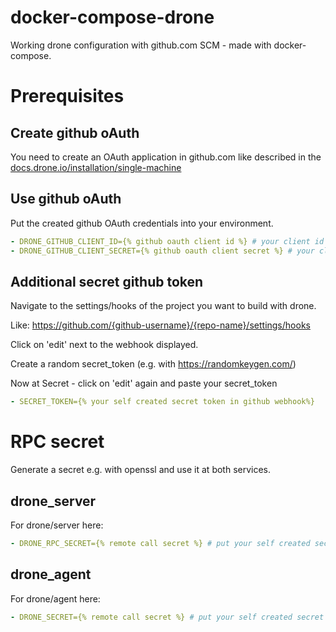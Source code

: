 # docker-compose-drone
Working drone configuration with github.com SCM - made with docker-compose.

# Prerequisites

## Create github oAuth
You need to create an OAuth application in github.com like described in the [docs.drone.io/installation/single-machine](https://docs.drone.io/installation/github/single-machine/)

## Use github oAuth
Put the created github OAuth credentials into your environment.

```yaml
- DRONE_GITHUB_CLIENT_ID={% github oauth client id %} # your client id goes here
- DRONE_GITHUB_CLIENT_SECRET={% github oauth client secret %} # your client secret goes here
```

## Additional secret github token
Navigate to the settings/hooks of the project you want to build with drone.

Like: https://github.com/{github-username}/{repo-name}/settings/hooks

Click on 'edit' next to the webhook displayed.

Create a random secret_token (e.g. with https://randomkeygen.com/)

Now at Secret - click on 'edit' again and paste your secret_token

```yaml
- SECRET_TOKEN={% your self created secret token in github webhook%}
```

# RPC secret
Generate a secret e.g. with openssl and use it at both services.

## drone_server
For drone/server here:
```yaml
- DRONE_RPC_SECRET={% remote call secret %} # put your self created secret here
```

## drone_agent
For drone/agent here:
```yaml
- DRONE_SECRET={% remote call secret %} # put your self created secret here
``` 
